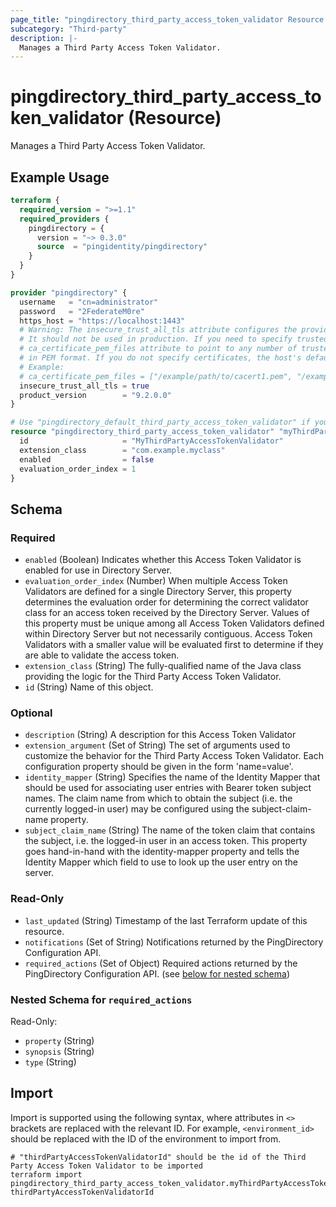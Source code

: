 ```yaml
---
page_title: "pingdirectory_third_party_access_token_validator Resource - terraform-provider-pingdirectory"
subcategory: "Third-party"
description: |-
  Manages a Third Party Access Token Validator.
---
```


# pingdirectory_third_party_access_token_validator (Resource)

Manages a Third Party Access Token Validator.

## Example Usage

```terraform
terraform {
  required_version = ">=1.1"
  required_providers {
    pingdirectory = {
      version = "~> 0.3.0"
      source  = "pingidentity/pingdirectory"
    }
  }
}

provider "pingdirectory" {
  username   = "cn=administrator"
  password   = "2FederateM0re"
  https_host = "https://localhost:1443"
  # Warning: The insecure_trust_all_tls attribute configures the provider to trust any certificate presented by the PingDirectory server.
  # It should not be used in production. If you need to specify trusted CA certificates, use the
  # ca_certificate_pem_files attribute to point to any number of trusted CA certificate files
  # in PEM format. If you do not specify certificates, the host's default root CA set will be used.
  # Example:
  # ca_certificate_pem_files = ["/example/path/to/cacert1.pem", "/example/path/to/cacert2.pem"]
  insecure_trust_all_tls = true
  product_version        = "9.2.0.0"
}

# Use "pingdirectory_default_third_party_access_token_validator" if you are adopting existing configuration from the PingDirectory server into Terraform
resource "pingdirectory_third_party_access_token_validator" "myThirdPartyAccessTokenValidator" {
  id                     = "MyThirdPartyAccessTokenValidator"
  extension_class        = "com.example.myclass"
  enabled                = false
  evaluation_order_index = 1
}
```

<!-- schema generated by tfplugindocs -->
## Schema

### Required

- `enabled` (Boolean) Indicates whether this Access Token Validator is enabled for use in Directory Server.
- `evaluation_order_index` (Number) When multiple Access Token Validators are defined for a single Directory Server, this property determines the evaluation order for determining the correct validator class for an access token received by the Directory Server. Values of this property must be unique among all Access Token Validators defined within Directory Server but not necessarily contiguous. Access Token Validators with a smaller value will be evaluated first to determine if they are able to validate the access token.
- `extension_class` (String) The fully-qualified name of the Java class providing the logic for the Third Party Access Token Validator.
- `id` (String) Name of this object.

### Optional

- `description` (String) A description for this Access Token Validator
- `extension_argument` (Set of String) The set of arguments used to customize the behavior for the Third Party Access Token Validator. Each configuration property should be given in the form 'name=value'.
- `identity_mapper` (String) Specifies the name of the Identity Mapper that should be used for associating user entries with Bearer token subject names. The claim name from which to obtain the subject (i.e. the currently logged-in user) may be configured using the subject-claim-name property.
- `subject_claim_name` (String) The name of the token claim that contains the subject, i.e. the logged-in user in an access token. This property goes hand-in-hand with the identity-mapper property and tells the Identity Mapper which field to use to look up the user entry on the server.

### Read-Only

- `last_updated` (String) Timestamp of the last Terraform update of this resource.
- `notifications` (Set of String) Notifications returned by the PingDirectory Configuration API.
- `required_actions` (Set of Object) Required actions returned by the PingDirectory Configuration API. (see [below for nested schema](#nestedatt--required_actions))

<a id="nestedatt--required_actions"></a>
### Nested Schema for `required_actions`

Read-Only:

- `property` (String)
- `synopsis` (String)
- `type` (String)

## Import

Import is supported using the following syntax, where attributes in `<>` brackets are replaced with the relevant ID.  For example, `<environment_id>` should be replaced with the ID of the environment to import from.

```shell
# "thirdPartyAccessTokenValidatorId" should be the id of the Third Party Access Token Validator to be imported
terraform import pingdirectory_third_party_access_token_validator.myThirdPartyAccessTokenValidator thirdPartyAccessTokenValidatorId
```